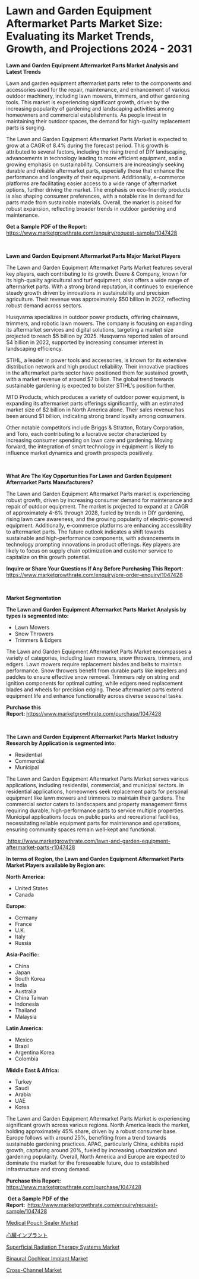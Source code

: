 <p><h1>Lawn and Garden Equipment Aftermarket Parts Market Size: Evaluating its Market Trends, Growth, and Projections 2024 - 2031</h1></p><p><strong>Lawn and Garden Equipment Aftermarket Parts Market Analysis and Latest Trends</strong></p>
<p><p>Lawn and garden equipment aftermarket parts refer to the components and accessories used for the repair, maintenance, and enhancement of various outdoor machinery, including lawn mowers, trimmers, and other gardening tools. This market is experiencing significant growth, driven by the increasing popularity of gardening and landscaping activities among homeowners and commercial establishments. As people invest in maintaining their outdoor spaces, the demand for high-quality replacement parts is surging.</p><p>The Lawn and Garden Equipment Aftermarket Parts Market is expected to grow at a CAGR of 8.4% during the forecast period. This growth is attributed to several factors, including the rising trend of DIY landscaping, advancements in technology leading to more efficient equipment, and a growing emphasis on sustainability. Consumers are increasingly seeking durable and reliable aftermarket parts, especially those that enhance the performance and longevity of their equipment. Additionally, e-commerce platforms are facilitating easier access to a wide range of aftermarket options, further driving the market. The emphasis on eco-friendly products is also shaping consumer preferences, with a notable rise in demand for parts made from sustainable materials. Overall, the market is poised for robust expansion, reflecting broader trends in outdoor gardening and maintenance.</p></p>
<p><strong>Get a Sample PDF of the Report:&nbsp;</strong> <a href="https://www.marketgrowthrate.com/enquiry/request-sample/1047428">https://www.marketgrowthrate.com/enquiry/request-sample/1047428</a></p>
<p>&nbsp;</p>
<p><strong>Lawn and Garden Equipment Aftermarket Parts Major Market Players</strong></p>
<p><p>The Lawn and Garden Equipment Aftermarket Parts Market features several key players, each contributing to its growth. Deere & Company, known for its high-quality agricultural and turf equipment, also offers a wide range of aftermarket parts. With a strong brand reputation, it continues to experience steady growth driven by innovations in sustainability and precision agriculture. Their revenue was approximately $50 billion in 2022, reflecting robust demand across sectors.</p><p>Husqvarna specializes in outdoor power products, offering chainsaws, trimmers, and robotic lawn mowers. The company is focusing on expanding its aftermarket services and digital solutions, targeting a market size projected to reach $5 billion by 2025. Husqvarna reported sales of around $4 billion in 2022, supported by increasing consumer interest in landscaping efficiency.</p><p>STIHL, a leader in power tools and accessories, is known for its extensive distribution network and high product reliability. Their innovative practices in the aftermarket parts sector have positioned them for sustained growth, with a market revenue of around $7 billion. The global trend towards sustainable gardening is expected to bolster STIHL's position further.</p><p>MTD Products, which produces a variety of outdoor power equipment, is expanding its aftermarket parts offerings significantly, with an estimated market size of $2 billion in North America alone. Their sales revenue has been around $1 billion, indicating strong brand loyalty among consumers.</p><p>Other notable competitors include Briggs & Stratton, Rotary Corporation, and Toro, each contributing to a lucrative sector characterized by increasing consumer spending on lawn care and gardening. Moving forward, the integration of smart technology in equipment is likely to influence market dynamics and growth prospects positively.</p></p>
<p>&nbsp;</p>
<p><strong>What Are The Key Opportunities For Lawn and Garden Equipment Aftermarket Parts Manufacturers?</strong></p>
<p><p>The Lawn and Garden Equipment Aftermarket Parts market is experiencing robust growth, driven by increasing consumer demand for maintenance and repair of outdoor equipment. The market is projected to expand at a CAGR of approximately 4-6% through 2028, fueled by trends in DIY gardening, rising lawn care awareness, and the growing popularity of electric-powered equipment. Additionally, e-commerce platforms are enhancing accessibility to aftermarket parts. The future outlook indicates a shift towards sustainable and high-performance components, with advancements in technology prompting innovations in product offerings. Key players are likely to focus on supply chain optimization and customer service to capitalize on this growth potential.</p></p>
<p><strong>Inquire or Share Your Questions If Any Before Purchasing This Report:</strong> <a href="https://www.marketgrowthrate.com/enquiry/pre-order-enquiry/1047428">https://www.marketgrowthrate.com/enquiry/pre-order-enquiry/1047428</a></p>
<p>&nbsp;</p>
<p><strong>Market Segmentation</strong></p>
<p><strong>The Lawn and Garden Equipment Aftermarket Parts Market Analysis by types is segmented into:</strong></p>
<p><ul><li>Lawn Mowers</li><li>Snow Throwers</li><li>Trimmers & Edgers</li></ul></p>
<p><p>The Lawn and Garden Equipment Aftermarket Parts Market encompasses a variety of categories, including lawn mowers, snow throwers, trimmers, and edgers. Lawn mowers require replacement blades and belts to maintain performance. Snow throwers benefit from durable parts like impellers and paddles to ensure effective snow removal. Trimmers rely on string and ignition components for optimal cutting, while edgers need replacement blades and wheels for precision edging. These aftermarket parts extend equipment life and enhance functionality across diverse seasonal tasks.</p></p>
<p><strong>Purchase this Report:&nbsp;</strong><a href="https://www.marketgrowthrate.com/purchase/1047428">https://www.marketgrowthrate.com/purchase/1047428</a></p>
<p>&nbsp;</p>
<p><strong>The Lawn and Garden Equipment Aftermarket Parts Market Industry Research by Application is segmented into:</strong></p>
<p><ul><li>Residential</li><li>Commercial</li><li>Municipal</li></ul></p>
<p><p>The Lawn and Garden Equipment Aftermarket Parts Market serves various applications, including residential, commercial, and municipal sectors. In residential applications, homeowners seek replacement parts for personal equipment like lawn mowers and trimmers to maintain their gardens. The commercial sector caters to landscapers and property management firms requiring durable, high-performance parts to service multiple properties. Municipal applications focus on public parks and recreational facilities, necessitating reliable equipment parts for maintenance and operations, ensuring community spaces remain well-kept and functional.</p></p>
<p><a href="https://www.marketgrowthrate.com/lawn-and-garden-equipment-aftermarket-parts-r1047428">&nbsp;https://www.marketgrowthrate.com/lawn-and-garden-equipment-aftermarket-parts-r1047428</a></p>
<p><strong>In terms of Region, the Lawn and Garden Equipment Aftermarket Parts Market Players available by Region are:</strong></p>
<p>
    <p> <strong> North America: </strong>
        <ul>
            <li>United States</li>
            <li>Canada</li>
        </ul>
        </p> 
    <p> <strong> Europe: </strong>
        <ul>
            <li>Germany</li>
            <li>France</li>
            <li>U.K.</li>
            <li>Italy</li>
            <li>Russia</li>
        </ul>
        </p> 
    <p> <strong> Asia-Pacific: </strong>
        <ul>
            <li>China</li>
            <li>Japan</li>
            <li>South Korea</li>
            <li>India</li>
            <li>Australia</li>
            <li>China Taiwan</li>
            <li>Indonesia</li>
            <li>Thailand</li>
            <li>Malaysia</li>
        </ul>
        </p> 
    <p> <strong> Latin America: </strong>
        <ul>
            <li>Mexico</li>
            <li>Brazil</li>
            <li>Argentina Korea</li>
            <li>Colombia</li>
        </ul>
        </p> 
    <p> <strong> Middle East & Africa: </strong>
        <ul>
            <li>Turkey</li>
            <li>Saudi</li>
            <li>Arabia</li>
            <li>UAE</li>
            <li>Korea</li>
        </ul>
    </p>
    </p>
<p><p>The Lawn and Garden Equipment Aftermarket Parts Market is experiencing significant growth across various regions. North America leads the market, holding approximately 45% share, driven by a robust consumer base. Europe follows with around 25%, benefiting from a trend towards sustainable gardening practices. APAC, particularly China, exhibits rapid growth, capturing around 20%, fueled by increasing urbanization and gardening popularity. Overall, North America and Europe are expected to dominate the market for the foreseeable future, due to established infrastructure and strong demand.</p></p>
<p><strong>Purchase this Report: </strong><a href="https://www.marketgrowthrate.com/purchase/1047428">https://www.marketgrowthrate.com/purchase/1047428</a></p>
<p>&nbsp;<strong>Get a Sample PDF of the Report:&nbsp;&nbsp;</strong><a href="https://www.marketgrowthrate.com/enquiry/request-sample/1047428">https://www.marketgrowthrate.com/enquiry/request-sample/1047428</a></p>
<p><strong></strong></p>
<p><p><a href="https://www.linkedin.com/pulse/medical-pouch-sealer-market-size-type-pulse-sealerconstant-hhrfe">Medical Pouch Sealer Market</a></p><p><a href="https://github.com/mohamedbakry57/Market-Research-Report-List-6/blob/main/643251914363.md">心臓インプラント</a></p><p><a href="https://medium.com/@txqaybuv92/unlocking-growth-potential-market-strategic-analysis-of-superficial-radiation-therapy-systems-755795cd3fbb?postPublishedType=repub">Superficial Radiation Therapy Systems Market</a></p><p><a href="https://issuu.com/reportprime-2/docs/binaural-cochlear-implant-market-si_0aa538fa217409">Binaural Cochlear Implant Market</a></p><p><a href="https://issuu.com/reportprime-2/docs/cross-channel-market-size-2030.pptx_e7f11a63195cb8">Cross-Channel Market</a></p></p>